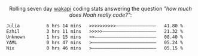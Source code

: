 <p align="center">Rolling seven day <a href="https://wakapi.dev/"/>wakapi</a> coding stats answering the question <i>"how much does Noah really code?"</i>:</p>
<!--START_SECTION:waka-->

```txt
Julia          6 hrs 14 mins   >>>>>>>>>>———————————————   41.80 %
Ezhil          3 hrs 11 mins   >>>>>————————————————————   21.32 %
Unknown        1 hrs 15 mins   >>———————————————————————   08.40 %
YAML           0 hrs 47 mins   >————————————————————————   05.24 %
Nix            0 hrs 46 mins   >————————————————————————   05.15 %
```

<!--END_SECTION:waka-->
